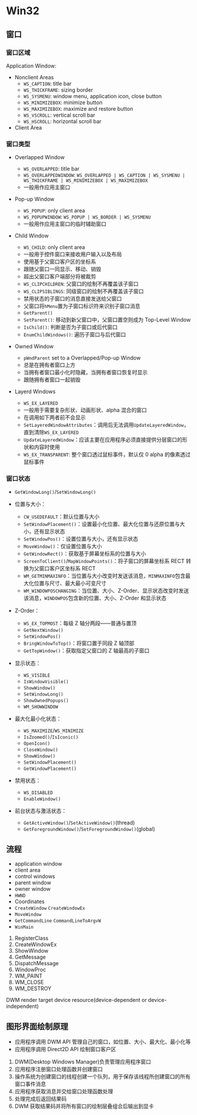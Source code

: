 # Win32

## 窗口

### 窗口区域

Application Window:

- Nonclient Areas
  - `WS_CAPTION`: title bar
  - `WS_THICKFRAME`: sizing border
  - `WS_SYSMENU`: window menu, application icon, close button
  - `WS_MINIMIZEBOX`: minimize button
  - `WS_MAXIMIZEBOX`: maximize and restore button
  - `WS_VSCROLL`: vertical scroll bar
  - `WS_HSCROLL`: horizontal scroll bar
- Client Area

### 窗口类型

- Overlapped Window
  - `WS_OVERLAPPED`: title bar
  - `WS_OVERLAPPEDWINDOW`: `WS_OVERLAPPED | WS_CAPTION | WS_SYSMENU | WS_THICKFRAME | WS_MINIMIZEBOX | WS_MAXIMIZEBOX`
  - 一般用作应用主窗口
- Pop-up Window
  - `WS_POPUP`: only client area
  - `WS_POPUPWINDOW`: `WS_POPUP | WS_BORDER | WS_SYSMENU`
  - 一般用作应用主窗口的临时辅助窗口
- Child Window
  - `WS_CHILD`: only client area
  - 一般用于控件窗口来接收用户输入以及布局
  - 使用基于父窗口客户区的坐标系
  - 跟随父窗口一同显示、移动、销毁
  - 超出父窗口客户端部分将被裁剪
  - `WS_CLIPCHILDREN`: 父窗口的绘制不再覆盖该子窗口
  - `WS_CLIPSIBLINGS`: 同级窗口的绘制不再覆盖该子窗口
  - 禁用状态的子窗口的消息直接发送给父窗口
  - 父窗口将`hMenu`置为子窗口标识符来识别子窗口消息
  - `GetParent()`
  - `SetParent()`: 移动到新父窗口中，父窗口置空则成为 Top-Level Window
  - `IsChild()`: 判断是否为子窗口或后代窗口
  - `EnumChildWindows()`: 遍历子窗口与后代窗口
- Owned Window
  - `pWndParent` set to a Overlapped/Pop-up Window
  - 总是在拥有者窗口上方
  - 当拥有者窗口最小化时隐藏，当拥有者窗口恢复时显示
  - 跟随拥有者窗口一起销毁
- Layerd Windows

  - `WS_EX_LAYERED`
  - 一般用于需要复杂形状、动画形状、alpha 混合的窗口
  - 在调用如下两者前不会显示
  - `SetLayeredWindowAttributes`：调用后无法调用`UpdateLayeredWindow`，直到清除`WS_EX_LAYERED`
  - `UpdateLayeredWindow`：应该主要在应用程序必须直接提供分层窗口的形状和内容时使用
  - `WS_EX_TRANSPARENT`: 整个窗口透过鼠标事件，默认仅 0 alpha 的像素透过鼠标事件

### 窗口状态

- `GetWindowLong()`/`SetWindowLong()`

- 位置与大小：
  - `CW_USEDEFAULT`：默认位置与大小
  - `SetWindowPlacement()`：设置最小化位置、最大化位置与还原位置与大小，还有显示状态
  - `SetWindowPos()`：设置位置与大小，还有显示状态
  - `MoveWindow()`：仅设置位置与大小
  - `GetWindowRect()`：获取基于屏幕坐标系的位置与大小
  - `ScreenToClient()`/`MapWindowPoints()`：将子窗口的屏幕坐标系 RECT 转换为父窗口客户区坐标系 RECT
  - `WM_GETMINMAXINFO`：当位置与大小改变时发送该消息，`MINMAXINFO`包含最大化位置与尺寸、最大最小可变尺寸
  - `WM_WINDOWPOSCHANGING`：当位置、大小、Z-Order、显示状态改变时发送该消息，`WINDOWPOS`包含新的位置、大小、Z-Order 和显示状态
- Z-Order：
  - `WS_EX_TOPMOST`：每级 Z 轴分两段——普通与置顶
  - `GetNextWindow()`
  - `SetWindowPos()`
  - `BringWindowToTop()`：将窗口置于同段 Z 轴顶部
  - `GetTopWindow()`：获取指定父窗口的 Z 轴最高的子窗口
- 显示状态：
  - `WS_VISIBLE`
  - `IsWindowVisible()`
  - `ShowWindow()`
  - `SetWindowLong()`
  - `ShowOwnedPopups()`
  - `WM_SHOWWINDOW`
- 最大化最小化状态：
  - `WS_MAXIMIZE`/`WS_MINIMIZE`
  - `IsZoomed()`/`IsIconic()`
  - `OpenIcon()`
  - `CloseWindow()`
  - `ShowWindow()`
  - `SetWindowPlacement()`
  - `GetWindowPlacement()`
- 禁用状态：
  - `WS_DISABLED`
  - `EnableWindow()`
- 前台状态与激活状态：
  - `GetActiveWindow()`/`SetActiveWindow()`(thread)
  - `GetForegroundWindow()`/`SetForegroundWindow()`(global)

## 流程

- application window
- client area
- control windows
- parent window
- owner window
- `HWND`
- Coordinates
- `CreateWindow` `CreateWindowEx`
- `MoveWindow`
- `GetCommandLine` `CommandLineToArgvW`
- `WinMain`

1. RegisterClass
2. CreateWindowEx
3. ShowWindow
4. GetMessage
5. DispatchMessage
6. WindowProc
7. WM_PAINT
8. WM_CLOSE
9. WM_DESTROY

DWM
render target
device
resource(device-dependent or device-independent)

## 图形界面绘制原理

- 应用程序调用 DWM API 管理自己的窗口，如位置、大小、最大化、最小化等
- 应用程序调用 Direct2D API 绘制窗口客户区

1. DWM(Desktop Windows Manager)负责管理应用程序窗口
2. 应用程序注册窗口处理函数并创建窗口
3. 操作系统为创建窗口的线程创建一个队列，用于保存该线程所创建窗口的所有窗口事件消息
4. 应用程序获取消息并交给窗口处理函数处理
5. 处理完成后返回结果码
6. DWM 获取结果码并将所有窗口的绘制层叠组合后输出到显卡
